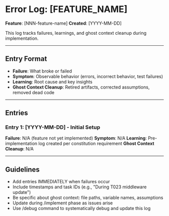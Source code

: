 ﻿# Error Log: [FEATURE_NAME]

**Feature**: [NNN-feature-name]
**Created**: [YYYY-MM-DD]

This log tracks failures, learnings, and ghost context cleanup during implementation.

---

## Entry Format

- **Failure**: What broke or failed
- **Symptom**: Observable behavior (errors, incorrect behavior, test failures)
- **Learning**: Root cause and key insights
- **Ghost Context Cleanup**: Retired artifacts, corrected assumptions, removed dead code

---

## Entries

### Entry 1: [YYYY-MM-DD] - Initial Setup

**Failure**: N/A (feature not yet implemented)
**Symptom**: N/A
**Learning**: Pre-implementation log created per constitution requirement
**Ghost Context Cleanup**: N/A

---

## Guidelines

- Add entries IMMEDIATELY when failures occur
- Include timestamps and task IDs (e.g., "During T023 middleware update")
- Be specific about ghost context: file paths, variable names, assumptions
- Update during /implement phase as issues arise
- Use /debug command to systematically debug and update this log

